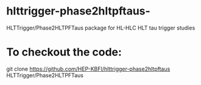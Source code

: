 # hlttrigger-phase2hltpftaus-
HLTTrigger/Phase2HLTPFTaus package for HL-HLC HLT tau trigger studies


# To checkout the code:

git clone https://github.com/HEP-KBFI/hlttrigger-phase2hltpftaus HLTTrigger/Phase2HLTPFTaus
